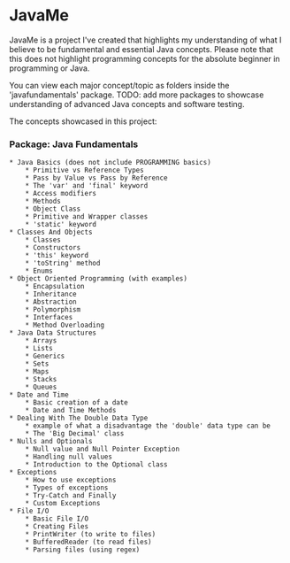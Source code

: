 # JavaMe
JavaMe is a project I've created that highlights my understanding of what I believe to be fundamental and essential Java concepts. Please note that this does not highlight programming concepts for the absolute beginner in programming or Java.

You can view each major concept/topic as folders inside the 'javafundamentals' package. 
    TODO: add more packages to showcase understanding of advanced Java concepts and software testing. 

The concepts showcased in this project: 

### Package: Java Fundamentals
    * Java Basics (does not include PROGRAMMING basics)
        * Primitive vs Reference Types 
        * Pass by Value vs Pass by Reference 
        * The 'var' and 'final' keyword 
        * Access modifiers 
        * Methods 
        * Object Class 
        * Primitive and Wrapper classes 
        * 'static' keyword 
    * Classes And Objects 
        * Classes 
        * Constructors 
        * 'this' keyword 
        * 'toString' method 
        * Enums
    * Object Oriented Programming (with examples)
        * Encapsulation 
        * Inheritance
        * Abstraction 
        * Polymorphism 
        * Interfaces 
        * Method Overloading 
    * Java Data Structures 
        * Arrays 
        * Lists
        * Generics
        * Sets 
        * Maps 
        * Stacks
        * Queues 
    * Date and Time 
        * Basic creation of a date 
        * Date and Time Methods 
    * Dealing With The Double Data Type
        * example of what a disadvantage the 'double' data type can be 
        * The 'Big Decimal' class 
    * Nulls and Optionals 
        * Null value and Null Pointer Exception 
        * Handling null values 
        * Introduction to the Optional class 
    * Exceptions 
        * How to use exceptions
        * Types of exceptions 
        * Try-Catch and Finally 
        * Custom Exceptions 
    * File I/O 
        * Basic File I/O 
        * Creating Files 
        * PrintWriter (to write to files)
        * BufferedReader (to read files)
        * Parsing files (using regex)